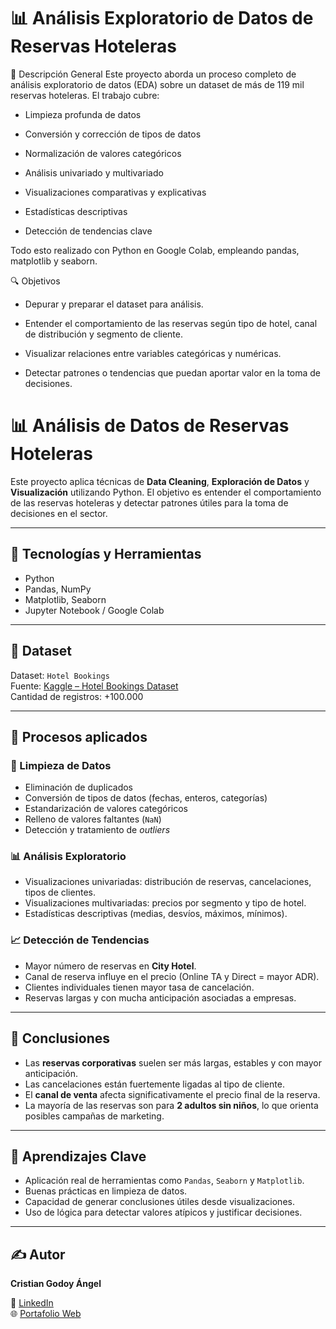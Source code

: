 # 📊 Análisis Exploratorio de Datos de Reservas Hoteleras



🧾 Descripción General
Este proyecto aborda un proceso completo de análisis exploratorio de datos (EDA) sobre un dataset de más de 119 mil reservas hoteleras. El trabajo cubre:


- Limpieza profunda de datos

- Conversión y corrección de tipos de datos

- Normalización de valores categóricos

- Análisis univariado y multivariado

- Visualizaciones comparativas y explicativas

- Estadísticas descriptivas

- Detección de tendencias clave

Todo esto realizado con Python en Google Colab, empleando pandas, matplotlib y seaborn.


🔍 Objetivos

- Depurar y preparar el dataset para análisis.

- Entender el comportamiento de las reservas según tipo de hotel, canal de distribución y segmento de cliente.

- Visualizar relaciones entre variables categóricas y numéricas.

- Detectar patrones o tendencias que puedan aportar valor en la toma de decisiones.



# 📊 Análisis de Datos de Reservas Hoteleras

Este proyecto aplica técnicas de **Data Cleaning**, **Exploración de Datos** y **Visualización** utilizando Python. El objetivo es entender el comportamiento de las reservas hoteleras y detectar patrones útiles para la toma de decisiones en el sector.

---

## 🧰 Tecnologías y Herramientas

- Python
- Pandas, NumPy
- Matplotlib, Seaborn
- Jupyter Notebook / Google Colab

---

## 📂 Dataset

Dataset: `Hotel Bookings`  
Fuente: [Kaggle – Hotel Bookings Dataset](https://www.kaggle.com/datasets/jessemostipak/hotel-booking-demand)  
Cantidad de registros: +100.000

---

## 🔧 Procesos aplicados

### 🧹 Limpieza de Datos
- Eliminación de duplicados
- Conversión de tipos de datos (fechas, enteros, categorías)
- Estandarización de valores categóricos
- Relleno de valores faltantes (`NaN`)
- Detección y tratamiento de *outliers*

### 📊 Análisis Exploratorio
- Visualizaciones univariadas: distribución de reservas, cancelaciones, tipos de clientes.
- Visualizaciones multivariadas: precios por segmento y tipo de hotel.
- Estadísticas descriptivas (medias, desvíos, máximos, mínimos).

### 📈 Detección de Tendencias
- Mayor número de reservas en **City Hotel**.
- Canal de reserva influye en el precio (Online TA y Direct = mayor ADR).
- Clientes individuales tienen mayor tasa de cancelación.
- Reservas largas y con mucha anticipación asociadas a empresas.

---

## 📌 Conclusiones

- Las **reservas corporativas** suelen ser más largas, estables y con mayor anticipación.
- Las cancelaciones están fuertemente ligadas al tipo de cliente.
- El **canal de venta** afecta significativamente el precio final de la reserva.
- La mayoría de las reservas son para **2 adultos sin niños**, lo que orienta posibles campañas de marketing.

---

## 🎯 Aprendizajes Clave

- Aplicación real de herramientas como `Pandas`, `Seaborn` y `Matplotlib`.
- Buenas prácticas en limpieza de datos.
- Capacidad de generar conclusiones útiles desde visualizaciones.
- Uso de lógica para detectar valores atípicos y justificar decisiones.

---

## ✍️ Autor

**Cristian Godoy Ángel**  
 
🔗 [LinkedIn](https://www.linkedin.com/in/cristiangodoyangel)  
🌐 [Portafolio Web](https://www.cristiangodoyangel.dev)

